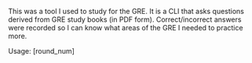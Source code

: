 This was a tool I used to study for the GRE. It is a CLI that asks questions derived from GRE study books (in PDF form). Correct/incorrect answers were recorded so I can know what areas of the GRE I needed to practice more.

Usage: <GRE book> [round_num]
